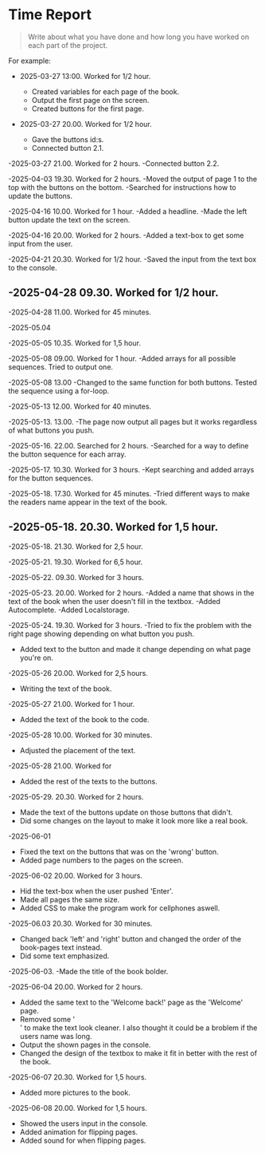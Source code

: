 # Time Report

> Write about what you have done and how long you have worked on each part of the project.

For example: 

- 2025-03-27 13:00. Worked for 1/2 hour.
  - Created variables for each page of the book.
  - Output the first page on the screen.
  - Created buttons for the first page. 

- 2025-03-27 20.00. Worked for 1/2 hour. 
  - Gave the buttons id:s.
  - Connected button 2.1. 

-2025-03-27 21.00. Worked for 2 hours.
  -Connected button 2.2. 

-2025-04-03 19.30. Worked for 2 hours.
  -Moved the output of page 1 to the top with the buttons on the bottom.
  -Searched for instructions how to update the buttons. 

-2025-04-16 10.00. Worked for 1 hour.
  -Added a headline.
  -Made the left button update the text on the screen.   

-2025-04-16 20.00. Worked for 2 hours.
  -Added a text-box to get some input from the user.

-2025-04-21 20.30. Worked for 1/2 hour.
  -Saved the input from the text box to the console.

-2025-04-28 09.30. Worked for 1/2 hour.
  -

-2025-04-28 11.00. Worked for 45 minutes.

-2025-05.04 

-2025-05-05 10.35. Worked for 1,5 hour. 

-2025-05-08 09.00. Worked for 1 hour.
  -Added arrays for all possible sequences. Tried to output one. 

-2025-05-08 13.00
  -Changed to the same function for both buttons. Tested the sequence using a for-loop.    

-2025-05-13 12.00. Worked for 40 minutes. 

-2025-05-13. 13.00.
  -The page now output all pages but it works regardless of what buttons you push.  

-2025-05-16. 22.00. Searched for 2 hours. 
  -Searched for a way to define the button sequence for each array.

-2025-05-17. 10.30. Worked for 3 hours.
  -Kept searching and added arrays for the button sequences.

-2025-05-18. 17.30. Worked for 45 minutes. 
  -Tried different ways to make the readers name appear in the text of the book. 

-2025-05-18. 20.30. Worked for 1,5 hour. 
  - 

-2025-05-18. 21.30. Worked for 2,5 hour.

-2025-05-21. 19.30. Worked for 6,5 hour.

-2025-05-22. 09.30. Worked for 3 hours. 

-2025-05-23. 20.00. Worked for 2 hours. 
  -Added a name that shows in the text of the book when the user doesn't fill in the textbox. 
  -Added Autocomplete.
  -Added Localstorage. 

-2025-05-24. 19.30. Worked for 3 hours.
  -Tried to fix the problem with the right page showing depending on what button you push.
  - Added text to the button and made it change depending on what page you're on. 

-2025-05-26  20.00. Worked for 2,5 hours.
  - Writing the text of the book. 

-2025-05-27  21.00. Worked for 1 hour.
  - Added the text of the book to the code. 

-2025-05-28  10.00. Worked for 30 minutes.
  - Adjusted the placement of the text.

-2025-05-28 21.00. Worked for 
  - Added the rest of the texts to the buttons.

-2025-05-29. 20.30. Worked for 2 hours. 
  - Made the text of the buttons update on those buttons that didn't. 
  - Did some changes on the layout to make it look more like a real book.   

-2025-06-01 
  - Fixed the text on the buttons that was on the 'wrong' button.
  - Added page numbers to the pages on the screen.  

-2025-06-02  20.00. Worked for 3 hours.
  - Hid the text-box when the user pushed 'Enter'.    
  - Made all pages the same size. 
  - Added CSS to make the program work for cellphones aswell.

-2025-06.03  20.30. Worked for 30 minutes.
  - Changed back 'left' and 'right' button and changed the order of the book-pages text instead. 
  - Did some text emphasized. 

-2025-06-03. 
  -Made the title of the book bolder. 

-2025-06-04 20.00. Worked for 2 hours.
  - Added the same text to the 'Welcome back!' page as the 'Welcome' page. 
  - Removed some '<br>' to make the text look cleaner. I also thought it could be a broblem if the users name was long. 
  - Output the shown pages in the console.
  - Changed the design of the textbox to make it fit in better with the rest of the book. 
     
-2025-06-07 20.30. Worked for 1,5 hours.
  - Added more pictures to the book.       

-2025-06-08 20.00. Worked for 1,5 hours.
  - Showed the users input in the console.
  - Added animation for flipping pages.
  - Added sound for when flipping pages.  